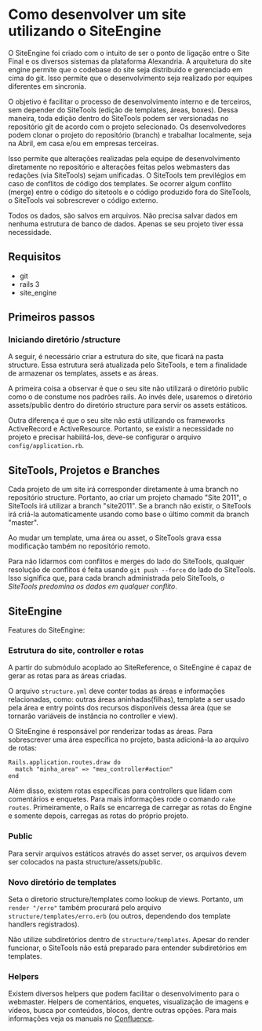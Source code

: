 Como desenvolver um site utilizando o SiteEngine
================================================

O SiteEngine foi criado com o intuito de ser o ponto de ligação entre o Site
Final e os diversos sistemas da plataforma Alexandria.
A arquitetura do site engine permite que o codebase do site seja distribuído
e gerenciado em cima do git. Isso permite que o desenvolvimento seja realizado 
por equipes diferentes em sincronia.

O objetivo  é facilitar o processo de desenvolvimento interno e de terceiros,
sem depender do SiteTools (edição de templates, áreas, boxes). Dessa maneira,
toda edição dentro do SiteTools podem ser versionadas no repositório git de
acordo com o projeto selecionado. Os desenvolvedores podem clonar o projeto do
repositório (branch) e trabalhar localmente, seja na Abril, em casa e/ou em
empresas terceiras.

Isso permite que alterações realizadas pela equipe de desenvolvimento
diretamente no repositório e alterações feitas pelos webmasters das redações
(via SiteTools) sejam unificadas. O SiteTools tem previlégios em caso de
conflitos de código dos templates. Se ocorrer algum conflito (merge) entre o
código do sitetools e o código produzido fora do SiteTools, o SiteTools vai
sobrescrever o código externo.

Todos os dados, são salvos em arquivos. Não precisa salvar dados em nenhuma
estrutura de banco de dados. Apenas se seu projeto tiver essa necessidade.

Requisitos
----------

* git
* rails 3
* site\_engine

Primeiros passos
----------------

### Iniciando diretório /structure

A seguir, é necessário criar a estrutura do site, que ficará na pasta structure.
Essa estrutura será atualizada pelo SiteTools, e tem a finalidade de armazenar
os templates, assets e as áreas.

A primeira coisa a observar é que o seu site não utilizará o diretório public
como o de constume nos padrões rails. Ao invés dele, usaremos o diretório
assets/public dentro do diretório structure para servir os assets estáticos.

Outra diferença é que o seu site não está utilizando os frameworks ActiveRecord
e ActiveResource. Portanto, se existir a necessidade no projeto e precisar
habilitá-los, deve-se configurar o arquivo `config/application.rb`.

SiteTools, Projetos e Branches
------------------------------

Cada projeto de um site irá corresponder diretamente à uma branch no repositório
structure.
Portanto, ao criar um projeto chamado "Site 2011", o SiteTools irá utilizar a
branch "site2011".
Se a branch não existir, o SiteTools irá criá-la automaticamente usando como
base o último commit da branch "master".

Ao mudar um template, uma área ou asset, o SiteTools grava essa modificação
também no repositório remoto.

Para não lidarmos com conflitos e merges do lado do SiteTools, qualquer
resolução de conflitos é feita usando `git push --force` do lado do SiteTools.
Isso significa que, para cada branch administrada pelo SiteTools, *o SiteTools
predomina os dados em qualquer conflito*.

SiteEngine
----------

Features do SiteEngine:

### Estrutura do site, controller e rotas

A partir do submódulo acoplado ao SiteReference, o SiteEngine é capaz de gerar
as rotas para as áreas criadas.

O arquivo `structure.yml` deve conter todas as áreas e informações relacionadas,
como: outras áreas aninhadas(filhas), template a ser usado pela área e entry
points dos recursos disponíveis dessa área (que se tornarão variáveis de
instância no controller e view).

O SiteEngine é responsável por renderizar todas as áreas. Para sobrescrever uma
área específica no projeto, basta adicioná-la ao arquivo de rotas:

    Rails.application.routes.draw do
      match "minha_area" => "meu_controller#action"
    end

Além disso, existem rotas específicas para controllers que lidam com comentários
e enquetes. Para mais informações rode o comando `rake routes`. Primeiramente, o
Rails se encarrega de carregar as rotas do Engine e somente depois, carregas as
rotas do próprio projeto.

### Public

Para servir arquivos estáticos através do asset server, os arquivos devem ser
colocados na pasta structure/assets/public.

### Novo diretório de templates

Seta o diretorio structure/templates como lookup de views. Portanto, um
`render "/erro"` também procurará pelo arquivo `structure/templates/erro.erb`
(ou outros, dependendo dos template handlers registrados).

Não utilize subdiretórios dentro de `structure/templates`. Apesar do render
funcionar, o SiteTools não está preparado para entender subdiretórios em
templates.

### Helpers

Existem diversos helpers que podem facilitar o desenvolvimento para o webmaster.
Helpers de comentários, enquetes, visualização de imagens e vídeos, busca por
conteúdos, blocos, dentre outras opções. Para mais informações veja os manuais
no [Confluence](https://confluence.abril.com.br/display/engdev/Renders).
